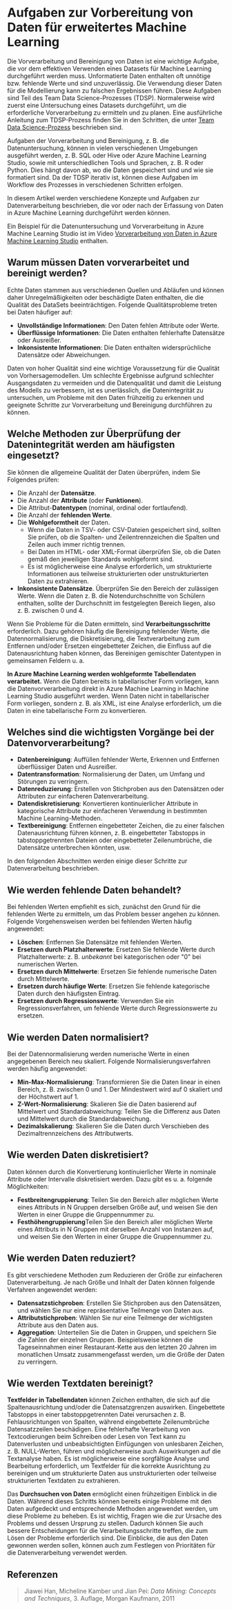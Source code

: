 <properties
	pageTitle="Aufgaben zur Vorbereitung von Daten für erweitertes Machine Learning | Microsoft Azure"
	description="Vorverarbeiten und Bereinigen von Daten als Vorbereitung für das Machine Learning."
	services="machine-learning"
	documentationCenter=""
	authors="bradsev"
	manager="jhubbard"
	editor="cgronlun" />

<tags
	ms.service="machine-learning"
	ms.workload="data-services"
	ms.tgt_pltfrm="na"
	ms.devlang="na"
	ms.topic="article"
	ms.date="09/19/2016" 
	ms.author="bradsev" />


# Aufgaben zur Vorbereitung von Daten für erweitertes Machine Learning

Die Vorverarbeitung und Bereinigung von Daten ist eine wichtige Aufgabe, die vor dem effektiven Verwenden eines Datasets für Machine Learning durchgeführt werden muss. Unformatierte Daten enthalten oft unnötige bzw. fehlende Werte und sind unzuverlässig. Die Verwendung dieser Daten für die Modellierung kann zu falschen Ergebnissen führen. Diese Aufgaben sind Teil des Team Data Science-Prozesses (TDSP). Normalerweise wird zuerst eine Untersuchung eines Datasets durchgeführt, um die erforderliche Vorverarbeitung zu ermitteln und zu planen. Eine ausführliche Anleitung zum TDSP-Prozess finden Sie in den Schritten, die unter [Team Data Science-Prozess](https://azure.microsoft.com/documentation/learning-paths/cortana-analytics-process/) beschrieben sind.

Aufgaben der Vorverarbeitung und Bereinigung, z. B. die Datenuntersuchung, können in vielen verschiedenen Umgebungen ausgeführt werden, z. B. SQL oder Hive oder Azure Machine Learning Studio, sowie mit unterschiedlichen Tools und Sprachen, z. B. R oder Python. Dies hängt davon ab, wo die Daten gespeichert sind und wie sie formatiert sind. Da der TDSP iterativ ist, können diese Aufgaben im Workflow des Prozesses in verschiedenen Schritten erfolgen.

In diesem Artikel werden verschiedene Konzepte und Aufgaben zur Datenverarbeitung beschrieben, die vor oder nach der Erfassung von Daten in Azure Machine Learning durchgeführt werden können.

Ein Beispiel für die Datenuntersuchung und Vorverarbeitung in Azure Machine Learning Studio ist im Video [Vorverarbeitung von Daten in Azure Machine Learning Studio](https://azure.microsoft.com/documentation/videos/preprocessing-data-in-azure-ml-studio/) enthalten.


## Warum müssen Daten vorverarbeitet und bereinigt werden?

Echte Daten stammen aus verschiedenen Quellen und Abläufen und können daher Unregelmäßigkeiten oder beschädigte Daten enthalten, die die Qualität des DataSets beeinträchtigen. Folgende Qualitätsprobleme treten bei Daten häufiger auf:

* **Unvollständige Informationen**: Den Daten fehlen Attribute oder Werte.
* **Überflüssige Informationen**: Die Daten enthalten fehlerhafte Datensätze oder Ausreißer.
* **Inkonsistente Informationen**: Die Daten enthalten widersprüchliche Datensätze oder Abweichungen.

Daten von hoher Qualität sind eine wichtige Voraussetzung für die Qualität von Vorhersagemodellen. Um schlechte Ergebnisse aufgrund schlechter Ausgangsdaten zu vermeiden und die Datenqualität und damit die Leistung des Modells zu verbessern, ist es unerlässlich, die Datenintegrität zu untersuchen, um Probleme mit den Daten frühzeitig zu erkennen und geeignete Schritte zur Vorverarbeitung und Bereinigung durchführen zu können.

## Welche Methoden zur Überprüfung der Datenintegrität werden am häufigsten eingesetzt?

Sie können die allgemeine Qualität der Daten überprüfen, indem Sie Folgendes prüfen:

* Die Anzahl der **Datensätze**.
* Die Anzahl der **Attribute** (oder **Funktionen**).
* Die Attribut-**Datentypen** (nominal, ordinal oder fortlaufend).
* Die Anzahl der **fehlenden Werte**.
* Die **Wohlgeformtheit** der Daten.
	* Wenn die Daten in TSV- oder CSV-Dateien gespeichert sind, sollten Sie prüfen, ob die Spalten- und Zeilentrennzeichen die Spalten und Zeilen auch immer richtig trennen.
	* Bei Daten im HTML- oder XML-Format überprüfen Sie, ob die Daten gemäß den jeweiligen Standards wohlgeformt sind.
	* Es ist möglicherweise eine Analyse erforderlich, um strukturierte Informationen aus teilweise strukturierten oder unstrukturierten Daten zu extrahieren.
* **Inkonsistente Datensätze**. Überprüfen Sie den Bereich der zulässigen Werte. Wenn die Daten z. B. die Notendurchschnitte von Schülern enthalten, sollte der Durchschnitt im festgelegten Bereich liegen, also z. B. zwischen 0 und 4.

Wenn Sie Probleme für die Daten ermitteln, sind **Verarbeitungsschritte** erforderlich. Dazu gehören häufig die Bereinigung fehlender Werte, die Datennormalisierung, die Diskretisierung, die Textverarbeitung zum Entfernen und/oder Ersetzen eingebetteter Zeichen, die Einfluss auf die Datenausrichtung haben können, das Bereinigen gemischter Datentypen in gemeinsamen Feldern u. a.

**In Azure Machine Learning werden wohlgeformte Tabellendaten verarbeitet.** Wenn die Daten bereits in tabellarischer Form vorliegen, kann die Datenvorverarbeitung direkt in Azure Machine Learning in Machine Learning Studio ausgeführt werden. Wenn Daten nicht in tabellarischer Form vorliegen, sondern z. B. als XML, ist eine Analyse erforderlich, um die Daten in eine tabellarische Form zu konvertieren.

## Welches sind die wichtigsten Vorgänge bei der Datenvorverarbeitung?

* **Datenbereinigung**: Auffüllen fehlender Werte, Erkennen und Entfernen überflüssiger Daten und Ausreißer.
* **Datentransformation**: Normalisierung der Daten, um Umfang und Störungen zu verringern.
* **Datenreduzierung**: Erstellen von Stichproben aus den Datensätzen oder Attributen zur einfacheren Datenverarbeitung.
* **Datendiskretisierung**: Konvertieren kontinuierlicher Attribute in kategorische Attribute zur einfacheren Verwendung in bestimmten Machine Learning-Methoden.
* **Textbereinigung**: Entfernen eingebetteter Zeichen, die zu einer falschen Datenausrichtung führen können, z. B. eingebetteter Tabstopps in tabstoppgetrennten Dateien oder eingebetteter Zeilenumbrüche, die Datensätze unterbrechen könnten, usw.

In den folgenden Abschnitten werden einige dieser Schritte zur Datenverarbeitung beschrieben.

## Wie werden fehlende Daten behandelt?

Bei fehlenden Werten empfiehlt es sich, zunächst den Grund für die fehlenden Werte zu ermitteln, um das Problem besser angehen zu können. Folgende Vorgehensweisen werden bei fehlenden Werten häufig angewendet:

* **Löschen**: Entfernen Sie Datensätze mit fehlenden Werten.
* **Ersetzen durch Platzhalterwerte**: Ersetzen Sie fehlende Werte durch Platzhalterwerte: z. B. _unbekannt_ bei kategorischen oder "0" bei numerischen Werten.
* **Ersetzen durch Mittelwerte**: Ersetzen Sie fehlende numerische Daten durch Mittelwerte.
* **Ersetzen durch häufige Werte**: Ersetzen Sie fehlende kategorische Daten durch den häufigsten Eintrag.
* **Ersetzen durch Regressionswerte**: Verwenden Sie ein Regressionsverfahren, um fehlende Werte durch Regressionswerte zu ersetzen.

## Wie werden Daten normalisiert?

Bei der Datennormalisierung werden numerische Werte in einen angegebenen Bereich neu skaliert. Folgende Normalisierungsverfahren werden häufig angewendet:

* **Min-Max-Normalisierung**: Transformieren Sie die Daten linear in einen Bereich, z. B. zwischen 0 und 1. Der Mindestwert wird auf 0 skaliert und der Höchstwert auf 1.
* **Z-Wert-Normalisierung**: Skalieren Sie die Daten basierend auf Mittelwert und Standardabweichung: Teilen Sie die Differenz aus Daten und Mittelwert durch die Standardabweichung.
* **Dezimalskalierung**: Skalieren Sie die Daten durch Verschieben des Dezimaltrennzeichens des Attributwerts.

## Wie werden Daten diskretisiert?

Daten können durch die Konvertierung kontinuierlicher Werte in nominale Attribute oder Intervalle diskretisiert werden. Dazu gibt es u. a. folgende Möglichkeiten:

* **Festbreitengruppierung**: Teilen Sie den Bereich aller möglichen Werte eines Attributs in N Gruppen derselben Größe auf, und weisen Sie den Werten in einer Gruppe die Gruppennummer zu.
* **Festhöhengruppierung**Teilen Sie den Bereich aller möglichen Werte eines Attributs in N Gruppen mit derselben Anzahl von Instanzen auf, und weisen Sie den Werten in einer Gruppe die Gruppennummer zu.

## Wie werden Daten reduziert?

Es gibt verschiedene Methoden zum Reduzieren der Größe zur einfacheren Datenverarbeitung. Je nach Größe und Inhalt der Daten können folgende Verfahren angewendet werden:

* **Datensatzstichproben**: Erstellen Sie Stichproben aus den Datensätzen, und wählen Sie nur eine repräsentative Teilmenge von Daten aus.
* **Attributstichproben**: Wählen Sie nur eine Teilmenge der wichtigsten Attribute aus den Daten aus.
* **Aggregation**: Unterteilen Sie die Daten in Gruppen, und speichern Sie die Zahlen der einzelnen Gruppen. Beispielsweise können die Tageseinnahmen einer Restaurant-Kette aus den letzten 20 Jahren im monatlichen Umsatz zusammengefasst werden, um die Größe der Daten zu verringern.

## Wie werden Textdaten bereinigt?

**Textfelder in Tabellendaten** können Zeichen enthalten, die sich auf die Spaltenausrichtung und/oder die Datensatzgrenzen auswirken. Eingebettete Tabstopps in einer tabstoppgetrennten Datei verursachen z. B. Fehlausrichtungen von Spalten, während eingebettete Zeilenumbrüche Datensatzzeilen beschädigen. Eine fehlerhafte Verarbeitung von Textcodierungen beim Schreiben oder Lesen von Text kann zu Datenverlusten und unbeabsichtigten Einfügungen von unlesbaren Zeichen, z. B. NULL-Werten, führen und möglicherweise auch Auswirkungen auf die Textanalyse haben. Es ist möglicherweise eine sorgfältige Analyse und Bearbeitung erforderlich, um Textfelder für die korrekte Ausrichtung zu bereinigen und um strukturierte Daten aus unstrukturierten oder teilweise strukturierten Textdaten zu extrahieren.

Das **Durchsuchen von Daten** ermöglicht einen frühzeitigen Einblick in die Daten. Während dieses Schritts können bereits einige Probleme mit den Daten aufgedeckt und entsprechende Methoden angewendet werden, um diese Probleme zu beheben. Es ist wichtig, Fragen wie die zur Ursache des Problems und dessen Ursprung zu stellen. Dadurch können Sie auch bessere Entscheidungen für die Verarbeitungsschritte treffen, die zum Lösen der Probleme erforderlich sind. Die Einblicke, die aus den Daten gewonnen werden sollen, können auch zum Festlegen von Prioritäten für die Datenverarbeitung verwendet werden.

## Referenzen

>Jiawei Han, Micheline Kamber und Jian Pei: *Data Mining: Concepts and Techniques*, 3. Auflage, Morgan Kaufmann, 2011

<!---HONumber=AcomDC_0921_2016-->